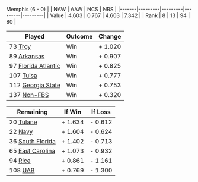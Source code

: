 Memphis (6 - 0)
|       |   NAW   |   AAW   |   NCS   |   NRS   |
|-------|---------|---------|---------|---------|
| Value |   4.603 |   0.767 |   4.603 |   7.342 |
| Rank  |       8 |      13 |      94 |      80 |

| Played                    | Outcome    |  Change  |
|---------------------------|------------|----------|
|  73 [Troy                  ](Troy.md)| Win        | +  1.020 |
|  89 [Arkansas              ](Arkansas.md)| Win        | +  0.907 |
|  97 [Florida Atlantic      ](FloridaAtlantic.md)| Win        | +  0.825 |
| 107 [Tulsa                 ](Tulsa.md)| Win        | +  0.777 |
| 112 [Georgia State         ](GeorgiaState.md)| Win        | +  0.753 |
| 137 [Non-FBS               ](NonFBS.md)| Win        | +  0.320 |

| Remaining                 |  If Win  |  If Loss |
|---------------------------|----------|----------|
|  20 [Tulane                ](Tulane.md)| +  1.634 | -  0.612 |
|  22 [Navy                  ](Navy.md)| +  1.604 | -  0.624 |
|  36 [South Florida         ](SouthFlorida.md)| +  1.402 | -  0.713 |
|  65 [East Carolina         ](EastCarolina.md)| +  1.073 | -  0.932 |
|  94 [Rice                  ](Rice.md)| +  0.861 | -  1.161 |
| 108 [UAB                   ](UAB.md)| +  0.769 | -  1.300 |

